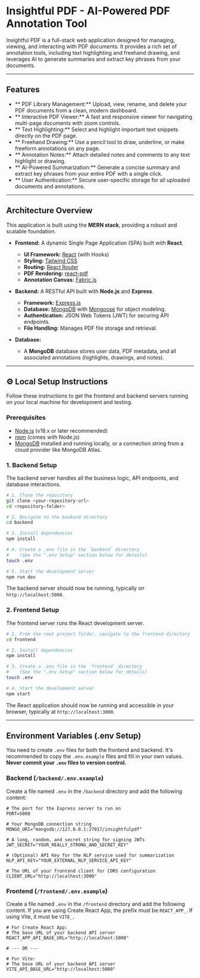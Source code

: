 # Insightful PDF - AI-Powered PDF Annotation Tool

Insightful PDF is a full-stack web application designed for managing, viewing, and interacting with PDF documents. It provides a rich set of annotation tools, including text highlighting and freehand drawing, and leverages AI to generate summaries and extract key phrases from your documents.

---

##  Features

* ** PDF Library Management:** Upload, view, rename, and delete your PDF documents from a clean, modern dashboard.
* ** Interactive PDF Viewer:** A fast and responsive viewer for navigating multi-page documents with zoom controls.
* ** Text Highlighting:** Select and highlight important text snippets directly on the PDF page.
* ** Freehand Drawing:** Use a pencil tool to draw, underline, or make freeform annotations on any page.
* ** Annotation Notes:** Attach detailed notes and comments to any text highlight or drawing.
* ** AI-Powered Summarization:** Generate a concise summary and extract key phrases from your entire PDF with a single click.
* ** User Authentication:** Secure user-specific storage for all uploaded documents and annotations.

---

##  Architecture Overview

This application is built using the **MERN stack**, providing a robust and scalable foundation.

* **Frontend:** A dynamic Single Page Application (SPA) built with **React**.
    * **UI Framework:** [React](https://reactjs.org/) (with Hooks)
    * **Styling:** [Tailwind CSS](https://tailwindcss.com/)
    * **Routing:** [React Router](https://reactrouter.com/)
    * **PDF Rendering:** [react-pdf](https://github.com/wojtekmaj/react-pdf)
    * **Annotation Canvas:** [Fabric.js](http://fabricjs.com/)

* **Backend:** A RESTful API built with **Node.js** and **Express**.
    * **Framework:** [Express.js](https://expressjs.com/)
    * **Database:** [MongoDB](https://www.mongodb.com/) with [Mongoose](https://mongoosejs.com/) for object modeling.
    * **Authentication:** JSON Web Tokens (JWT) for securing API endpoints.
    * **File Handling:** Manages PDF file storage and retrieval.

* **Database:**
    * A **MongoDB** database stores user data, PDF metadata, and all associated annotations (highlights, drawings, and notes).

---

## ⚙️ Local Setup Instructions

Follow these instructions to get the frontend and backend servers running on your local machine for development and testing.

### Prerequisites

* [Node.js](https://nodejs.org/) (v18.x or later recommended)
* [npm](https://www.npmjs.com/) (comes with Node.js)
* [MongoDB](https://www.mongodb.com/try/download/community) installed and running locally, or a connection string from a cloud provider like MongoDB Atlas.

### 1. Backend Setup

The backend server handles all the business logic, API endpoints, and database interactions.

```bash
# 1. Clone the repository
git clone <your-repository-url>
cd <repository-folder>

# 2. Navigate to the backend directory
cd backend

# 3. Install dependencies
npm install

# 4. Create a .env file in the `backend` directory
#    (See the ".env Setup" section below for details)
touch .env

# 5. Start the development server
npm run dev
```

The backend server should now be running, typically on `http://localhost:5000`.

### 2. Frontend Setup

The frontend server runs the React development server.

```bash
# 1. From the root project folder, navigate to the frontend directory
cd frontend

# 2. Install dependencies
npm install

# 3. Create a .env file in the `frontend` directory
#    (See the ".env Setup" section below for details)
touch .env

# 4. Start the development server
npm start
```

The React application should now be running and accessible in your browser, typically at `http://localhost:3000`.

---

##  Environment Variables (.env Setup)

You need to create `.env` files for both the frontend and backend. It's recommended to copy the `.env.example` files and fill in your own values. **Never commit your `.env` files to version control.**

### Backend (`/backend/.env.example`)

Create a file named `.env` in the `/backend` directory and add the following content:

```env
# The port for the Express server to run on
PORT=5000

# Your MongoDB connection string
MONGO_URI="mongodb://127.0.0.1:27017/insightfulpdf"

# A long, random, and secret string for signing JWTs
JWT_SECRET="YOUR_REALLY_STRONG_AND_SECRET_KEY"

# (Optional) API Key for the NLP service used for summarization
NLP_API_KEY="YOUR_EXTERNAL_NLP_SERVICE_API_KEY"

# The URL of your frontend client for CORS configuration
CLIENT_URL="http://localhost:3000"
```

### Frontend (`/frontend/.env.example`)

Create a file named `.env` in the `/frontend` directory and add the following content. If you are using Create React App, the prefix must be `REACT_APP_`. If using Vite, it must be `VITE_`.

```env
# For Create React App:
# The base URL of your backend API server
REACT_APP_API_BASE_URL="http://localhost:5000"

# --- OR ---

# For Vite:
# The base URL of your backend API server
VITE_API_BASE_URL="http://localhost:5000"
```
